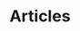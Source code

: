 ---
title: "Articles"
description: "Insights and best practices for making documentation useful"
---